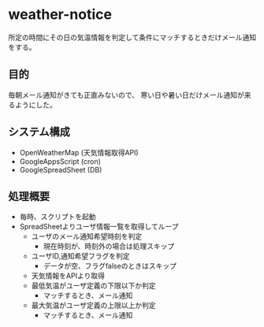 # weather-notice

所定の時間にその日の気温情報を判定して条件にマッチするときだけメール通知をする。

## 目的

毎朝メール通知がきても正直みないので、
寒い日や暑い日だけメール通知が来るようにした。

## システム構成

- OpenWeatherMap (天気情報取得API)
- GoogleAppsScript (cron)
- GoogleSpreadSheet (DB)

## 処理概要

- 毎時、スクリプトを起動
- SpreadSheetよりユーザ情報一覧を取得してループ
  - ユーザのメール通知希望時刻を判定
    - 現在時刻が、時刻外の場合は処理スキップ
  - ユーザID,通知希望フラグを判定
    - データが空、フラグfalseのときはスキップ
  - 天気情報をAPIより取得
  - 最低気温がユーザ定義の下限以下か判定
    - マッチするとき、メール通知
  - 最大気温がユーザ定義の上限以上か判定
    - マッチするとき、メール通知
